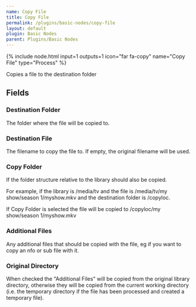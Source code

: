 ```yaml
---
name: Copy File
title: Copy File
permalink: /plugins/basic-nodes/copy-file
layout: default
plugin: Basic Nodes
parent: Plugins/Basic Nodes
---
```


{% include node.html input=1 outputs=1 icon="far fa-copy" name="Copy File" type="Process" %}

Copies a file to the destination folder

## Fields

### Destination Folder
The folder where the file will be copied to.

### Destination File
The filename to copy the file to.  If empty, the original filename will be used.

### Copy Folder
If the folder structure relative to the library should also be copied.

For example, if the library is /media/tv and the file is /media/tv/my show/season 1/myshow.mkv and the destination folder is /copyloc. 

If Copy Folder is selected the file will be copied to /copyloc/my show/season 1/myshow.mkv

### Additional Files
Any additional files that should be copied with the file, eg if you want to copy an nfo or sub file with it.

### Original Directory
When checked the "Additional Files" will be copied from the original library directory, otherwise they will be copied from the current working directory (i.e. the temporary directory if the file has been processed and created a temporary file).